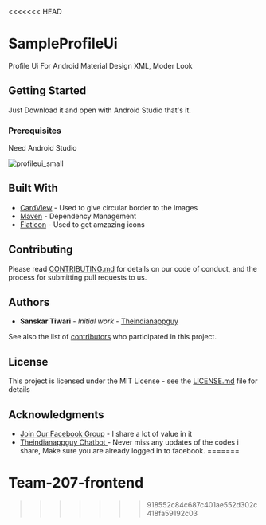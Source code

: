 <<<<<<< HEAD
# SampleProfileUi

Profile Ui For Android Material Design XML, Moder Look

## Getting Started

Just Download it and open with Android Studio that's it.

### Prerequisites

Need Android Studio

![profileui_small](https://user-images.githubusercontent.com/55942632/66478954-1d200d80-eab9-11e9-9b18-8f98f0f419e7.png)

## Built With

* [CardView](https://developer.android.com/guide/topics/ui/layout/cardview) - Used to give circular border to the Images
* [Maven](https://maven.apache.org/) - Dependency Management
* [Flaticon](https://flaticon.com) - Used to get amzazing icons

## Contributing

Please read [CONTRIBUTING.md](https://gist.github.com/PurpleBooth/b24679402957c63ec426) for details on our code of conduct, and the process for submitting pull requests to us.


## Authors

* **Sanskar Tiwari** - *Initial work* - [Theindianappguy](https://www.facebook.com/Theindianappguy-111238193612220/)

See also the list of [contributors](https://github.com/theindianappguy/SampleProfileUi/contributors) who participated in this project.

## License

This project is licensed under the MIT License - see the [LICENSE.md](LICENSE.md) file for details

## Acknowledgments

* [Join Our Facebook Group](https://www.facebook.com/groups/519517995532897/) - I share a lot of value in it
* [Theindianappguy Chatbot ](https://m.me/111238193612220?ref=w7628342) - Never miss any updates of the codes i share, Make sure you are already logged in to facebook. 
=======
# Team-207-frontend
>>>>>>> 918552c84c687c401ae552d302c418fa59192c03
